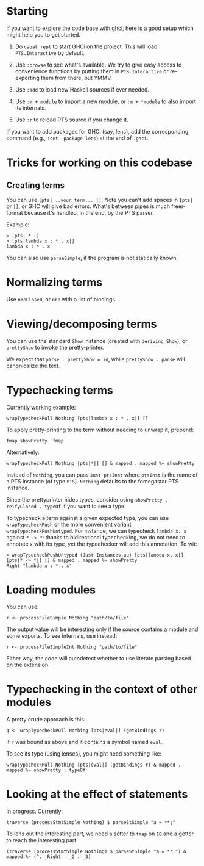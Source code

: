 # Starting

If you want to explore the code base with ghci, here is a good setup which might
help you to get started.

1. Do `cabal repl` to start GHCi on the project. This will load
   `PTS.Interactive` by default.
2. Use `:browse` to see what's available. We try to give easy access to
   convenience functions by putting them in `PTS.Interactive` or re-exporting
   them from there, but YMMV.

3. Use `:add` to load new Haskell sources if ever needed.
4. Use `:m + module` to import a new module, or `:m + *module` to also import
   its internals.
5. Use `:r` to reload PTS source if you change it.

If you want to add packages for GHCi (say, lens), add the corresponding command
(e.g., `:set -package lens`) at the end of `.ghci`.

# Tricks for working on this codebase

## Creating terms
You can use `[pts| ..your term... |]`. Note you can't add spaces in
`[pts|` or `|]`, or GHC will give bad errors. What's between pipes is much
freer-format because it's handled, in the end, by the PTS parser.

Example:
```
> [pts| * |]
> [pts|lambda x : * . x|]
lambda x : * . x
```

You can also use `parseSimple`, if the program is not statically known.

# Normalizing terms

Use `nbeClosed`, or `nbe` with a list of bindings.

# Viewing/decomposing terms

You can use the standard `Show` instance (created with `deriving Show`), or
`prettyShow` to invoke the pretty-printer.

We expect that `parse . prettyShow = id`, while `prettyShow . parse` will
canonicalize the text.

# Typechecking terms

Currently working example:

    wrapTypecheckPull Nothing [pts|lambda x : * . x|] []

To apply pretty-printing to the term without needing to unwrap it, prepend:

    fmap showPretty `fmap`

Alternatively:

    wrapTypecheckPull Nothing [pts|*|] [] & mapped . mapped %~ showPretty

Instead of `Nothing`, you can pass `Just ptsInst` where `ptsInst` is the name of
a PTS instance (of type `PTS`). `Nothing` defaults to the fomegastar PTS instance.

Since the prettyprinter hides types, consider using `showPretty . reifyClosed .
typeOf` if you want to see a type.

To typecheck a term against a given expected type, you can use
`wrapTypecheckPush` or the more convenient variant `wrapTypecheckPushUntyped`.
For instance, we can typecheck `lambda x. x` against `* -> *`: thanks to
bidirectional typechecking, we do not need to annotate `x` with its type, yet
the typechecker will add this annotation. To wit:

	> wrapTypecheckPushUntyped (Just Instances.uu) [pts|lambda x. x|] [pts|* -> *|] [] & mapped . mapped %~ showPretty
	Right "lambda x : * . x"

# Loading modules

You can use:

    r <- processFileSimple Nothing "path/to/file"

The output value will be interesting only if the source contains a module and
some exports. To see internals, use instead:

    r <- processFileSimpleInt Nothing "path/to/file"

Either way, the code will autodetect whether to use literate parsing based on
the extension.

# Typechecking in the context of other modules

A pretty crude approach is this:

    q <- wrapTypecheckPull Nothing [pts|eval|] (getBindings r)

if `r` was bound as above and it contains a symbol named `eval`.

To see its type (using lenses), you might need something like:

    wrapTypecheckPull Nothing [pts|eval|] (getBindings r) & mapped . mapped %~ showPretty . typeOf

# Looking at the effect of statements

In progress. Currently:

    traverse (processStmtSimple Nothing) $ parseStSimple "a = **;"

To lens out the interesting part, we need a setter to `fmap` on `IO` and a getter to reach the interesting part:

    (traverse (processStmtSimple Nothing) $ parseStSimple "a = **;") & mapped %~ (^. _Right . _2 . _3)
